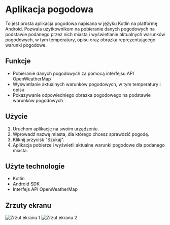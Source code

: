 # Aplikacja pogodowa

To jest prosta aplikacja pogodowa napisana w języku Kotlin na platformę Android. Pozwala użytkownikom na pobieranie danych pogodowych na podstawie podanego przez nich miasta i wyświetlanie aktualnych warunków pogodowych, w tym temperatury, opisu oraz obrazka reprezentującego warunki pogodowe.

## Funkcje

- Pobieranie danych pogodowych za pomocą interfejsu API OpenWeatherMap
- Wyświetlanie aktualnych warunków pogodowych, w tym temperatury i opisu
- Pokazywanie odpowiedniego obrazka pogodowego na podstawie warunków pogodowych

## Użycie

1. Uruchom aplikację na swoim urządzeniu.
2. Wprowadź nazwę miasta, dla którego chcesz sprawdzić pogodę.
3. Kliknij przycisk "Szukaj".
4. Aplikacja pobierze i wyświetli aktualne warunki pogodowe dla podanego miasta.

## Użyte technologie

- Kotlin
- Android SDK
- Interfejs API OpenWeatherMap

## Zrzuty ekranu

![Zrzut ekranu 1]([screenshots/zrzut1.png](https://github.com/ksadron/APIweather/assets/123036862/c380a99d-c2aa-452d-832d-e78f4a77125e))
![Zrzut ekranu 2]([screenshots/zrzut2.png](https://github.com/ksadron/APIweather/assets/123036862/8d75c3cb-28fd-469e-9c1d-f4b7db429241))
